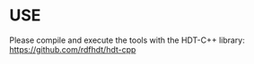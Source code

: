 USE
==============
Please compile and execute the tools with the HDT-C++ library: https://github.com/rdfhdt/hdt-cpp
